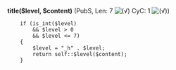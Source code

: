 **title($level, $content)** (PubS, Len: 7 ![(&radic;)](https://raw.github.com/TheB3Rt0z/schrimp/master/.inc/img/icon_16x16_green_ok.png "") CyC: 1 ![(&radic;)](https://raw.github.com/TheB3Rt0z/schrimp/master/.inc/img/icon_16x16_green_ok.png ""))  
  
        if (is_int($level)
            && $level > 0
            && $level <= 7)
        {
            $level = "_h" . $level;
            return self::$level($content);
        }
